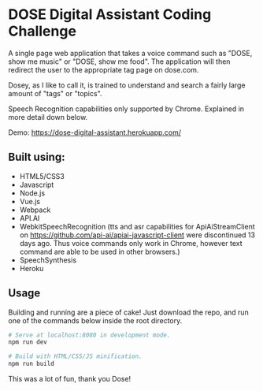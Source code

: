# DOSE Digital Assistant Coding Challenge

A single page web application that takes a voice command such as "DOSE, show me music" or "DOSE, show me food". The application will then redirect the user to the appropriate tag page on dose.com.

Dosey, as I like to call it, is trained to understand and search a fairly large amount of "tags" or "topics".

Speech Recognition capabilities only supported by Chrome. Explained in more detail down below.

Demo: https://dose-digital-assistant.herokuapp.com/

## Built using:
 - HTML5/CSS3
 - Javascript
 - Node.js
 - Vue.js
 - Webpack
 - API.AI 
 - WebkitSpeechRecognition (tts and asr capabilities for ApiAiStreamClient on https://github.com/api-ai/apiai-javascript-client were discontinued 13 days ago. Thus voice commands only work in Chrome, however text command are able to be used in other browsers.)
 - SpeechSynthesis
 - Heroku

## Usage

Building and running are a piece of cake! Just download the repo, and run one of the commands below inside the root directory.

``` bash
# Serve at localhost:8080 in development mode.
npm run dev

# Build with HTML/CSS/JS minification.
npm run build
```

This was a lot of fun, thank you Dose!
